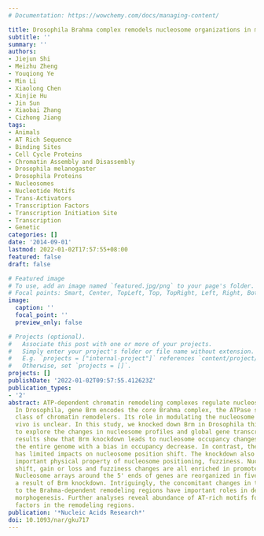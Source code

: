 ```yaml
---
# Documentation: https://wowchemy.com/docs/managing-content/

title: Drosophila Brahma complex remodels nucleosome organizations in multiple aspects
subtitle: ''
summary: ''
authors:
- Jiejun Shi
- Meizhu Zheng
- Youqiong Ye
- Min Li
- Xiaolong Chen
- Xinjie Hu
- Jin Sun
- Xiaobai Zhang
- Cizhong Jiang
tags:
- Animals
- AT Rich Sequence
- Binding Sites
- Cell Cycle Proteins
- Chromatin Assembly and Disassembly
- Drosophila melanogaster
- Drosophila Proteins
- Nucleosomes
- Nucleotide Motifs
- Trans-Activators
- Transcription Factors
- Transcription Initiation Site
- Transcription
- Genetic
categories: []
date: '2014-09-01'
lastmod: 2022-01-02T17:57:55+08:00
featured: false
draft: false

# Featured image
# To use, add an image named `featured.jpg/png` to your page's folder.
# Focal points: Smart, Center, TopLeft, Top, TopRight, Left, Right, BottomLeft, Bottom, BottomRight.
image:
  caption: ''
  focal_point: ''
  preview_only: false

# Projects (optional).
#   Associate this post with one or more of your projects.
#   Simply enter your project's folder or file name without extension.
#   E.g. `projects = ["internal-project"]` references `content/project/deep-learning/index.md`.
#   Otherwise, set `projects = []`.
projects: []
publishDate: '2022-01-02T09:57:55.412623Z'
publication_types:
- '2'
abstract: ATP-dependent chromatin remodeling complexes regulate nucleosome organizations.
  In Drosophila, gene Brm encodes the core Brahma complex, the ATPase subunit of SWI/SNF
  class of chromatin remodelers. Its role in modulating the nucleosome landscape in
  vivo is unclear. In this study, we knocked down Brm in Drosophila third instar larvae
  to explore the changes in nucleosome profiles and global gene transcription. The
  results show that Brm knockdown leads to nucleosome occupancy changes throughout
  the entire genome with a bias in occupancy decrease. In contrast, the knockdown
  has limited impacts on nucleosome position shift. The knockdown also alters another
  important physical property of nucleosome positioning, fuzziness. Nucleosome position
  shift, gain or loss and fuzziness changes are all enriched in promoter regions.
  Nucleosome arrays around the 5' ends of genes are reorganized in five patterns as
  a result of Brm knockdown. Intriguingly, the concomitant changes in the genes adjacent
  to the Brahma-dependent remodeling regions have important roles in development and
  morphogenesis. Further analyses reveal abundance of AT-rich motifs for transcription
  factors in the remodeling regions.
publication: '*Nucleic Acids Research*'
doi: 10.1093/nar/gku717
---
```

